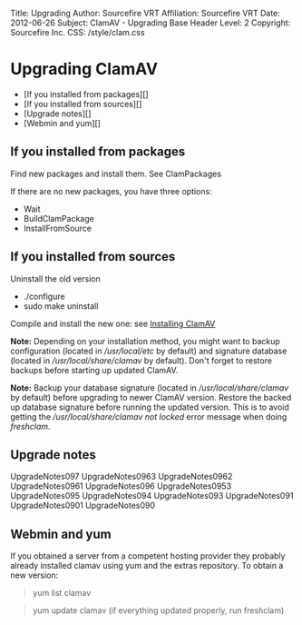 Title:	Upgrading
Author:	Sourcefire VRT
Affiliation:	Sourcefire VRT
Date:	2012-06-26
Subject:	ClamAV - Upgrading
Base Header Level:	2
Copyright:	Sourcefire Inc.
CSS:	/style/clam.css

# Upgrading ClamAV #

* [If you installed from packages][]
* [If you installed from sources][]
* [Upgrade notes][]
* [Webmin and yum][]

## If you installed from packages ##

Find new packages and install them. See ClamPackages

If there are no new packages, you have three options:

* Wait
* BuildClamPackage
* InstallFromSource

## If you installed from sources ##

Uninstall the old version

* ./configure
* sudo make uninstall

Compile and install the new one: see [Installing ClamAV]

__Note:__ Depending on your installation method, you might want to backup configuration (located in _/usr/local/etc_ by default) and signature database (located in _/usr/local/share/clamav_ by default). Don't forget to restore backups before starting up updated ClamAV.

__Note:__ Backup your database signature (located in _/usr/local/share/clamav_ by default) before upgrading to newer ClamAV version. Restore the backed up database signature before running the updated version. This is to avoid getting the _/usr/local/share/clamav not locked_ error message when doing _freshclam_.

## Upgrade notes ##

UpgradeNotes097
UpgradeNotes0963
UpgradeNotes0962
UpgradeNotes0961
UpgradeNotes096
UpgradeNotes0953
UpgradeNotes095
UpgradeNotes094
UpgradeNotes093
UpgradeNotes091
UpgradeNotes0901
UpgradeNotes090

## Webmin and yum ##

If you obtained a server from a competent hosting provider they probably already installed clamav using yum and the extras repository. To obtain a new version:

>yum list clamav

>yum update clamav (if everything updated properly, run freshclam)

[Installing ClamAV]: /Installing.html
